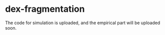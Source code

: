 # dex-fragmentation

The code for simulation is uploaded, and the empirical part will be uploaded soon.
